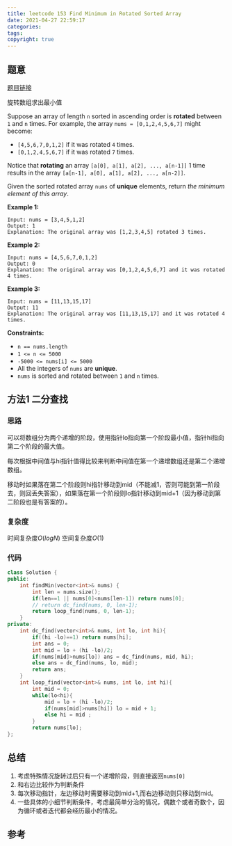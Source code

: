 ```yaml
---
title: leetcode 153 Find Minimum in Rotated Sorted Array
date: 2021-04-27 22:59:17
categories:
tags:
copyright: true
---
```


## 题意

[题目链接](https://leetcode.com/problems/find-minimum-in-rotated-sorted-array/)

旋转数组求出最小值

Suppose an array of length `n` sorted in ascending order is **rotated** between `1` and `n` times. For example, the array `nums = [0,1,2,4,5,6,7]` might become:

- `[4,5,6,7,0,1,2]` if it was rotated `4` times.
- `[0,1,2,4,5,6,7]` if it was rotated `7` times.

Notice that **rotating** an array `[a[0], a[1], a[2], ..., a[n-1]]` 1 time results in the array `[a[n-1], a[0], a[1], a[2], ..., a[n-2]]`.

Given the sorted rotated array `nums` of **unique** elements, return *the minimum element of this array*.

 

**Example 1:**

```
Input: nums = [3,4,5,1,2]
Output: 1
Explanation: The original array was [1,2,3,4,5] rotated 3 times.
```

**Example 2:**

```
Input: nums = [4,5,6,7,0,1,2]
Output: 0
Explanation: The original array was [0,1,2,4,5,6,7] and it was rotated 4 times.
```

**Example 3:**

```
Input: nums = [11,13,15,17]
Output: 11
Explanation: The original array was [11,13,15,17] and it was rotated 4 times. 
```

 

**Constraints:**

- `n == nums.length`
- `1 <= n <= 5000`
- `-5000 <= nums[i] <= 5000`
- All the integers of `nums` are **unique**.
- `nums` is sorted and rotated between `1` and `n` times.

## 方法1 二分查找

### 思路

可以将数组分为两个递增的阶段，使用指针lo指向第一个阶段最小值，指针hi指向第二个阶段的最大值。

每次根据中间值与hi指针值得比较来判断中间值在第一个递增数组还是第二个递增数组。

移动时如果落在第二个阶段则hi指针移动到mid（不能减1，否则可能到第一阶段去，则回丢失答案），如果落在第一个阶段则lo指针移动到mid+1（因为移动到第二阶段也是有答案的）。

### 复杂度

时间复杂度$O(logN)$
空间复杂度$O(1)$

### 代码

```cc
class Solution {
public:
    int findMin(vector<int>& nums) {
        int len = nums.size();
        if(len==1 || nums[0]<nums[len-1]) return nums[0];
        // return dc_find(nums, 0, len-1);
        return loop_find(nums, 0, len-1);
    }
private:
	int dc_find(vector<int>& nums, int lo, int hi){
		if((hi -lo)==1) return nums[hi];
		int ans = 0;
		int mid = lo + (hi -lo)/2;
		if(nums[mid]>nums[lo]) ans = dc_find(nums, mid, hi);
		else ans = dc_find(nums, lo, mid);
		return ans;
	}
	int loop_find(vector<int>& nums, int lo, int hi){
		int mid = 0;
		while(lo<hi){
			mid = lo + (hi -lo)/2;
			if(nums[mid]>nums[hi]) lo = mid + 1;
			else hi = mid ;
		}
		return nums[lo];
};
```

## 总结

1. 考虑特殊情况旋转过后只有一个递增阶段，则直接返回`nums[0]`
2. 和右边比较作为判断条件
3. 每次移动指针，左边移动时需要移动到mid+1,而右边移动则只移动到mid。
4. 一些具体的小细节判断条件，考虑最简单分治的情况，偶数个或者奇数个，因为循环或者迭代都会经历最小的情况。


## 参考

